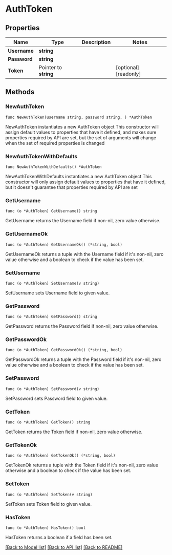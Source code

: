 # AuthToken

## Properties

Name | Type | Description | Notes
------------ | ------------- | ------------- | -------------
**Username** | **string** |  | 
**Password** | **string** |  | 
**Token** | Pointer to **string** |  | [optional] [readonly] 

## Methods

### NewAuthToken

`func NewAuthToken(username string, password string, ) *AuthToken`

NewAuthToken instantiates a new AuthToken object
This constructor will assign default values to properties that have it defined,
and makes sure properties required by API are set, but the set of arguments
will change when the set of required properties is changed

### NewAuthTokenWithDefaults

`func NewAuthTokenWithDefaults() *AuthToken`

NewAuthTokenWithDefaults instantiates a new AuthToken object
This constructor will only assign default values to properties that have it defined,
but it doesn't guarantee that properties required by API are set

### GetUsername

`func (o *AuthToken) GetUsername() string`

GetUsername returns the Username field if non-nil, zero value otherwise.

### GetUsernameOk

`func (o *AuthToken) GetUsernameOk() (*string, bool)`

GetUsernameOk returns a tuple with the Username field if it's non-nil, zero value otherwise
and a boolean to check if the value has been set.

### SetUsername

`func (o *AuthToken) SetUsername(v string)`

SetUsername sets Username field to given value.


### GetPassword

`func (o *AuthToken) GetPassword() string`

GetPassword returns the Password field if non-nil, zero value otherwise.

### GetPasswordOk

`func (o *AuthToken) GetPasswordOk() (*string, bool)`

GetPasswordOk returns a tuple with the Password field if it's non-nil, zero value otherwise
and a boolean to check if the value has been set.

### SetPassword

`func (o *AuthToken) SetPassword(v string)`

SetPassword sets Password field to given value.


### GetToken

`func (o *AuthToken) GetToken() string`

GetToken returns the Token field if non-nil, zero value otherwise.

### GetTokenOk

`func (o *AuthToken) GetTokenOk() (*string, bool)`

GetTokenOk returns a tuple with the Token field if it's non-nil, zero value otherwise
and a boolean to check if the value has been set.

### SetToken

`func (o *AuthToken) SetToken(v string)`

SetToken sets Token field to given value.

### HasToken

`func (o *AuthToken) HasToken() bool`

HasToken returns a boolean if a field has been set.


[[Back to Model list]](../README.md#documentation-for-models) [[Back to API list]](../README.md#documentation-for-api-endpoints) [[Back to README]](../README.md)


